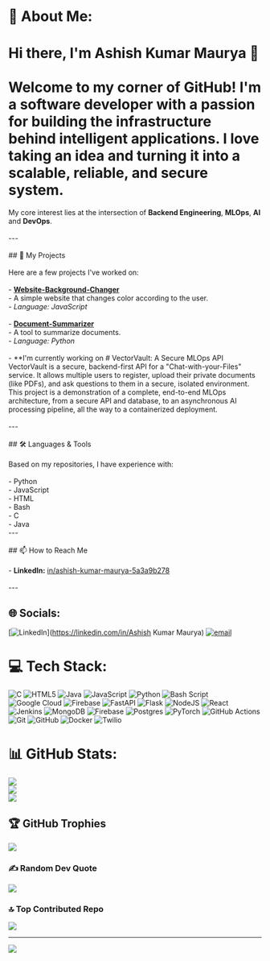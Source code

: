 # 💫 About Me:
# Hi there, I'm Ashish Kumar Maurya 👋<br><br>Welcome to my corner of GitHub! I'm a software developer with a passion for building the infrastructure behind intelligent applications. I love taking an idea and turning it into a scalable, reliable, and secure system.

My core interest lies at the intersection of **Backend Engineering**, **MLOps**, **AI** and **DevOps**.<br><br>---<br><br>## 🚀 My Projects<br><br>Here are a few projects I've worked on:<br><br>-   **[Website-Background-Changer](https://github.com/AshishKumarMaurya-newbie/Website-Background-Changer)**<br>    -   A simple website that changes color according to the user.<br>    -   *Language: JavaScript*<br><br>-   **[Document-Summarizer](https://github.com/AshishKumarMaurya-newbie/Document-Summarizer)**<br>    -   A tool to summarize documents.<br>    -   *Language: Python*<br><br>- **I'm currently working on # VectorVault: A Secure MLOps API<br>      VectorVault is a secure, backend-first API for a "Chat-with-your-Files" service. It allows multiple users to register, upload their private documents (like PDFs), and ask questions to them in a secure, isolated environment.<br>     This project is a demonstration of a complete, end-to-end MLOps architecture, from a secure API and database, to an asynchronous AI processing pipeline, all the way to a containerized deployment.<br><br>---<br><br>## 🛠️ Languages & Tools<br><br>Based on my repositories, I have experience with:<br><br>-   Python<br>-   JavaScript<br>-   HTML<br>-   Bash<br>-   C<br>-   Java<br>---<br><br>## 📫 How to Reach Me<br><br>-   **LinkedIn:** [in/ashish-kumar-maurya-5a3a9b278](https://www.linkedin.com/in/ashish-kumar-maurya-5a3a9b278)<br><br>---


## 🌐 Socials:
[![LinkedIn](https://img.shields.io/badge/LinkedIn-%230077B5.svg?logo=linkedin&logoColor=white)](https://linkedin.com/in/Ashish Kumar Maurya) [![email](https://img.shields.io/badge/Email-D14836?logo=gmail&logoColor=white)](mailto:akmbup1@gmail.com) 

# 💻 Tech Stack:
![C](https://img.shields.io/badge/c-%2300599C.svg?style=for-the-badge&logo=c&logoColor=white) ![HTML5](https://img.shields.io/badge/html5-%23E34F26.svg?style=for-the-badge&logo=html5&logoColor=white) ![Java](https://img.shields.io/badge/java-%23ED8B00.svg?style=for-the-badge&logo=openjdk&logoColor=white) ![JavaScript](https://img.shields.io/badge/javascript-%23323330.svg?style=for-the-badge&logo=javascript&logoColor=%23F7DF1E) ![Python](https://img.shields.io/badge/python-3670A0?style=for-the-badge&logo=python&logoColor=ffdd54) ![Bash Script](https://img.shields.io/badge/bash_script-%23121011.svg?style=for-the-badge&logo=gnu-bash&logoColor=white) ![Google Cloud](https://img.shields.io/badge/GoogleCloud-%234285F4.svg?style=for-the-badge&logo=google-cloud&logoColor=white) ![Firebase](https://img.shields.io/badge/firebase-%23039BE5.svg?style=for-the-badge&logo=firebase) ![FastAPI](https://img.shields.io/badge/FastAPI-005571?style=for-the-badge&logo=fastapi) ![Flask](https://img.shields.io/badge/flask-%23000.svg?style=for-the-badge&logo=flask&logoColor=white) ![NodeJS](https://img.shields.io/badge/node.js-6DA55F?style=for-the-badge&logo=node.js&logoColor=white) ![React](https://img.shields.io/badge/react-%2320232a.svg?style=for-the-badge&logo=react&logoColor=%2361DAFB) ![Jenkins](https://img.shields.io/badge/jenkins-%232C5263.svg?style=for-the-badge&logo=jenkins&logoColor=white) ![MongoDB](https://img.shields.io/badge/MongoDB-%234ea94b.svg?style=for-the-badge&logo=mongodb&logoColor=white) ![Firebase](https://img.shields.io/badge/firebase-a08021?style=for-the-badge&logo=firebase&logoColor=ffcd34) ![Postgres](https://img.shields.io/badge/postgres-%23316192.svg?style=for-the-badge&logo=postgresql&logoColor=white) ![PyTorch](https://img.shields.io/badge/PyTorch-%23EE4C2C.svg?style=for-the-badge&logo=PyTorch&logoColor=white) ![GitHub Actions](https://img.shields.io/badge/github%20actions-%232671E5.svg?style=for-the-badge&logo=githubactions&logoColor=white) ![Git](https://img.shields.io/badge/git-%23F05033.svg?style=for-the-badge&logo=git&logoColor=white) ![GitHub](https://img.shields.io/badge/github-%23121011.svg?style=for-the-badge&logo=github&logoColor=white) ![Docker](https://img.shields.io/badge/docker-%230db7ed.svg?style=for-the-badge&logo=docker&logoColor=white) ![Twilio](https://img.shields.io/badge/Twilio-F22F46?style=for-the-badge&logo=Twilio&logoColor=white)
# 📊 GitHub Stats:
![](https://github-readme-stats.vercel.app/api?username=AshishKumarMaurya-newbie&theme=onedark&hide_border=false&include_all_commits=true&count_private=true)<br/>
![](https://nirzak-streak-stats.vercel.app/?user=AshishKumarMaurya-newbie&theme=onedark&hide_border=false)<br/>
![](https://github-readme-stats.vercel.app/api/top-langs/?username=AshishKumarMaurya-newbie&theme=onedark&hide_border=false&include_all_commits=true&count_private=true&layout=compact)

## 🏆 GitHub Trophies
![](https://github-profile-trophy.vercel.app/?username=AshishKumarMaurya-newbie&theme=dracula&no-frame=true&no-bg=false&margin-w=4)

### ✍️ Random Dev Quote
![](https://quotes-github-readme.vercel.app/api?type=horizontal&theme=radical)

### 🔝 Top Contributed Repo
![](https://github-contributor-stats.vercel.app/api?username=AshishKumarMaurya-newbie&limit=5&theme=dark&combine_all_yearly_contributions=true)

---
[![](https://visitcount.itsvg.in/api?id=AshishKumarMaurya-newbie&icon=10&color=13)](https://visitcount.itsvg.in)

<!-- Proudly created with GPRM ( https://gprm.itsvg.in ) -->
